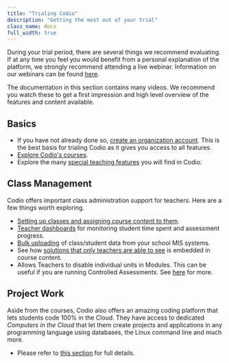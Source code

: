 ```yaml
---
title: "Trialing Codio"
description: "Getting the most out of your trial"
class_name: docs
full_width: true
---
```


During your trial period, there are several things we recommend evaluating. If at any time you feel you would benefit from a personal explanation of the platform, we strongly recommend attending a live webinar. Information on our webinars can be found [here](/docs/teacher/webinars/).

The documentation in this section contains many videos. We recommend you watch these to get a first impression and high level overview of the features and content available.

## Basics
- If you have not already done so, [create an organization account](/docs/teacher/classes/create-org/). This is the best basis for trialing Codio as it gives you access to all features. 
- [Explore Codio's courses](/docs/teacher/courses/).
- Explore the many [special teaching features](/docs/teacher/special/) you will find in Codio.

## Class Management
Codio offers important class administration support for teachers. Here are a few things worth exploring.

- [Setting up classes and assigning course content to them](/docs/teacher/classes/).
- [Teacher dashboards](/docs/teacher/classes/dashboard/) for monitoring student time spent and assessment progress.
- [Bulk uploading](/docs/teacher/classes/bulk-upload/) of class/student data from your school MIS systems.
- See how [solutions that only teachers are able to see](/docs/teacher/special/tsolutions/) is embedded in course content.
- Allows Teachers to disable individual units in Modules. This can be useful if you are running Controlled Assessments. See [here](/docs/dashboard/classes/class-module-assign/) for more.

## Project Work
Aside from the courses, Codio also offers an amazing coding platform that lets students code 100% in the Cloud. They have access to dedicated *Computers in the Cloud* that let them create projects and applications in any programming language using databases, the Linux command line and much more.

- Please refer to [this section](/docs/teacher/projects/) for full details.